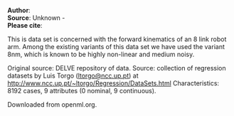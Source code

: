 **Author**:   
**Source**: Unknown -   
**Please cite**:   

This is data set is concerned with the forward kinematics of an 8 link
 robot arm. Among the existing variants of this data set we have used
 the variant 8nm, which is known to be highly non-linear and medium
 noisy.

 Original source: DELVE repository of data. 
 Source: collection of regression datasets by Luis Torgo (ltorgo@ncc.up.pt) at
 http://www.ncc.up.pt/~ltorgo/Regression/DataSets.html
 Characteristics: 8192 cases, 9 attributes (0 nominal, 9 continuous).

Downloaded from openml.org.